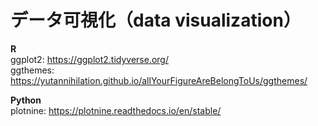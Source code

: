 # データ可視化（data visualization）

**R**
<br>
ggplot2: https://ggplot2.tidyverse.org/
<br>
ggthemes: https://yutannihilation.github.io/allYourFigureAreBelongToUs/ggthemes/

**Python**
<br>
plotnine: https://plotnine.readthedocs.io/en/stable/

